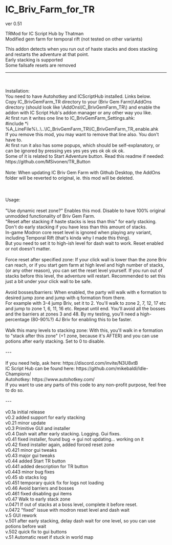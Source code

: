 # IC_Briv_Farm_for_TR

ver 0.51

TRMod for IC Script Hub by Thatman</br>
Modified gem farm for temporal rift (not tested on other variants)</br>

This addon detects when you run out of haste stacks and does stacking and restarts the adventure at that point.</br>
Early stacking is supported</br>
Some failsafe resets are removed</br>

---
 </br>
 </br>
Installation: </br>
You need to have Autohotkey and ICScriptHub installed. Links below. </br>
Copy IC_BrivGemFarm_TR directory to your (Briv Gem Farm)\AddOns directory (should look like \AddOns\IC_BrivGemFarm_TR\) and enable the addon with IC Script Hub's addon manager or any other way you like.</br>
At first run it writes one line to IC_BrivGemFarm_Settings.ahk:</br>
 #include *i %A_LineFile%\..\..\IC_BrivGemFarm_TR\IC_BrivGemFarm_TR_enable.ahk</br>
If you remove this mod, you may want to remove that line also. You don't have to.</br>
At first run it also has some popups, which should be self-explanatory, or can be ignored by pressing yes yes yes yes ok ok ok ok.</br>
Some of it is related to Start Adventure button. Read this readme if needed: https://github.com/MSivonen/TR_Button </br>
 </br>
Note: When updating IC Briv Gem Farm with Github Desktop, the AddOns folder will be reverted to original, ie. this mod will be deleted.</br>
</br>
</br>
</br>
Usage:</br>
</br>
"Use dynamic reset zone?" Enables this mod. Disable to have 100% original unmodded functionality of Briv Gem Farm.</br>
"Reset after stacking if haste stacks is less than this" for early stacking.</br>
Don't do early stacking if you have less than this amount of stacks.</br>
In-game Modron core reset level is ignored when playing any variant, including Temporal Rift (that's kinda why I made this thing).</br>
But you need to set it to high-ish level for dash wait to work. Reset enabled or not doesn't matter.</br>
</br>
Force reset after specified zone: If your click wall is lower than the zone Briv can reach, or if you start gem farm at high level and high number of stacks, (or any other reason), you can set the reset level yourself. If you run out of stacks before this level, the adventure will restart. Recommended to set this just a bit under your click wall to be safe.</br>
</br>
Avoid bosses/barriers: When enabled, the party will walk with e formation to desired jump zone and jump with q formation from there.</br>
For example with 3-4 jump Briv, set it to 2. You'll walk to zone 2, 7, 12, 17 etc and jump to zone 1, 6, 11, 16 etc. Repeat until end. You'll avoid all the bosses and the barriers at zones 3 and 48. By my testing, you'll need a high-percentage (80-90%?) 4J Briv for enabling this to be faster.</br>
</br>
Walk this many levels to stacking zone: With this, you'll walk in e formation to "stack after this zone" (+1 zone, because it's AFTER) and you can use potions after early stacking. Set to 0 to disable.</br>
</br>
---</br>
</br>
If you need help, ask here: https://discord.com/invite/N3U8xtB</br>
IC Script Hub can be found here: https://github.com/mikebaldi/Idle-Champions/</br>
Autohotkey: https://www.autohotkey.com/ </br>
If you want to use any parts of this code to any non-profit purpose, feel free to do so.</br>
</br>
---</br>
</br>
v0.1a initial release</br>
v0.2 added support for early stacking</br>
v0.21 minor update</br>
v0.3 Primitive GUI and installer</br>
v0.4 Dash wait after early stacking. Logging. Gui fixes.</br>
v0.41 fixed installer, found bug -> gui not updating... working on it</br>
v0.42 fixed installer again, added forced reset zone</br>
v0.421 minor gui tweaks</br>
v0.43 major gui tweaks</br>
v0.44 added Start TR button</br>
v0.441 added description for TR button</br>
v0.443 minor bug fixes</br>
v0.45 sb stacks log</br>
v0.451 temporary quick fix for logs not loading</br>
v0.46 Avoid barriers and bosses</br>
v0.461 fixed disabling gui items</br>
v0.47 Walk to early stack zone</br>
v.0471 If out of stacks at a boss level, complete it before reset.</br>
v.0472 "fixed" issue with modron reset level and dash wait</br>
v.5 GUI rework</br>
v.501 after early stacking, delay dash wait for one level, so you can use potions before wait</br>
v.502 quick fix to gui buttons</br>
v.51 Automatic reset if stuck in world map</br>

